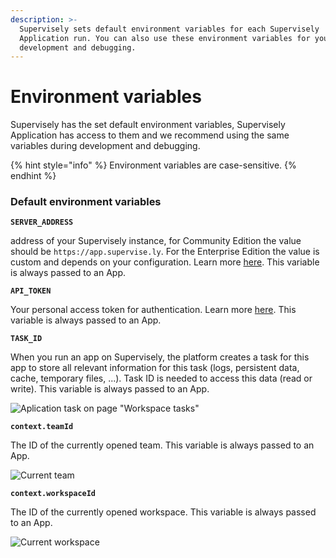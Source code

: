 ```yaml
---
description: >-
  Supervisely sets default environment variables for each Supervisely
  Application run. You can also use these environment variables for your
  development and debugging.
---
```


# Environment variables

Supervisely has the set default environment variables, Supervisely Application has access to them and we recommend using the same variables during development and debugging.&#x20;

{% hint style="info" %}
Environment variables are case-sensitive.
{% endhint %}

### Default environment variables <a href="#default-environment-variables" id="default-environment-variables"></a>

**`SERVER_ADDRESS`**

address of your Supervisely instance, for Community Edition the value should be `https://app.supervise.ly`. For the Enterprise Edition the value is custom and depends on your configuration. Learn more [here](../basics-of-authentication.md#server\_address-env). This variable is always passed to an App.&#x20;

**`API_TOKEN`**

Your personal access token for authentication. Learn more [here](../basics-of-authentication.md#api\_token-env). This variable is always passed to an App.&#x20;

**`TASK_ID`**

When you run an app on Supervisely, the platform creates a task for this app to store all relevant information for this task (logs, persistent data, cache, temporary files, ...).  Task ID is needed to access this data (read or write). This variable is always passed to an App. &#x20;

![Aplication task on page "Workspace tasks"](https://user-images.githubusercontent.com/12828725/180637942-73b9b411-8251-48f6-a0bf-3b341346d55e.png)

**`context.teamId`**

The ID of the currently opened team. This variable is always passed to an App.&#x20;

![Current team](https://user-images.githubusercontent.com/12828725/180637662-83b572ee-c49f-41df-9114-241b92207e82.png)

**`context.workspaceId`**

The ID of the currently opened workspace. This variable is always passed to an App.&#x20;

&#x20;

![Current workspace](https://user-images.githubusercontent.com/12828725/180637666-c3778b97-f616-4f93-9c8c-e66b82da0257.png)
